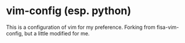 vim-config (esp. python)
==========

This is a configuration of vim for my preference.
Forking from fisa-vim-config, but a little modified for me.
